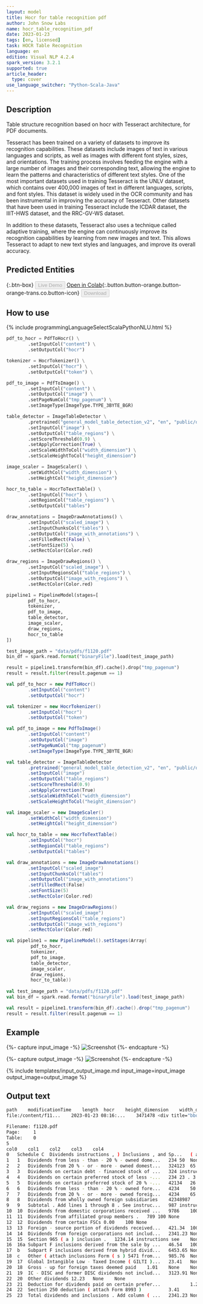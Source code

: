 ```yaml
---
layout: model
title: Hocr for table recognition pdf
author: John Snow Labs
name: hocr_table_recognition_pdf
date: 2023-01-23
tags: [en, licensed]
task: HOCR Table Recognition
language: en
edition: Visual NLP 4.2.4
spark_version: 3.2.1
supported: true
article_header:
  type: cover
use_language_switcher: "Python-Scala-Java"
---
```


## Description

Table structure recognition based on hocr with Tesseract architecture, for PDF documents. 

Tesseract has been trained on a variety of datasets to improve its recognition capabilities. These datasets include images of text in various languages and scripts, as well as images with different font styles, sizes, and orientations. The training process involves feeding the engine with a large number of images and their corresponding text, allowing the engine to learn the patterns and characteristics of different text styles. One of the most important datasets used in training Tesseract is the UNLV dataset, which contains over 400,000 images of text in different languages, scripts, and font styles. This dataset is widely used in the OCR community and has been instrumental in improving the accuracy of Tesseract. Other datasets that have been used in training Tesseract include the ICDAR dataset, the IIIT-HWS dataset, and the RRC-GV-WS dataset.

In addition to these datasets, Tesseract also uses a technique called adaptive training, where the engine can continuously improve its recognition capabilities by learning from new images and text. This allows Tesseract to adapt to new text styles and languages, and improve its overall accuracy.


## Predicted Entities

{:.btn-box}
<button class="button button-orange" disabled>Live Demo</button>
[Open in Colab](https://github.com/JohnSnowLabs/spark-ocr-workshop/tree/master/jupyter/Cards/SparkOCRPdfToTable.ipynb){:.button.button-orange.button-orange-trans.co.button-icon}
<button class="button button-orange" disabled>Download</button>


## How to use

<div class="tabs-box" markdown="1">
{% include programmingLanguageSelectScalaPythonNLU.html %}

```python
pdf_to_hocr = PdfToHocr() \
        .setInputCol("content") \
        .setOutputCol("hocr")

tokenizer = HocrTokenizer() \
        .setInputCol("hocr") \
        .setOutputCol("token") \

pdf_to_image = PdfToImage() \
        .setInputCol("content") \
        .setOutputCol("image") \
        .setPageNumCol("tmp_pagenum") \
        .setImageType(ImageType.TYPE_3BYTE_BGR)

table_detector = ImageTableDetector \
        .pretrained("general_model_table_detection_v2", "en", "public/ocr/models") \
        .setInputCol("image") \
        .setOutputCol("table_regions") \
        .setScoreThreshold(0.9) \
        .setApplyCorrection(True) \
        .setScaleWidthToCol("width_dimension") \
        .setScaleHeightToCol("height_dimension")

image_scaler = ImageScaler() \
        .setWidthCol("width_dimension") \
        .setHeightCol("height_dimension")

hocr_to_table = HocrToTextTable() \
        .setInputCol("hocr") \
        .setRegionCol("table_regions") \
        .setOutputCol("tables")

draw_annotations = ImageDrawAnnotations() \
        .setInputCol("scaled_image") \
        .setInputChunksCol("tables") \
        .setOutputCol("image_with_annotations") \
        .setFilledRect(False) \
        .setFontSize(5) \
        .setRectColor(Color.red)

draw_regions = ImageDrawRegions() \
        .setInputCol("scaled_image") \
        .setInputRegionsCol("table_regions") \
        .setOutputCol("image_with_regions") \
        .setRectColor(Color.red)

pipeline1 = PipelineModel(stages=[
        pdf_to_hocr,
        tokenizer,
        pdf_to_image,
        table_detector,
        image_scaler,
        draw_regions,
        hocr_to_table
])

test_image_path = "data/pdfs/f1120.pdf"
bin_df = spark.read.format("binaryFile").load(test_image_path)

result = pipeline1.transform(bin_df).cache().drop("tmp_pagenum")
result = result.filter(result.pagenum == 1)
```
```scala
val pdf_to_hocr = new PdfToHocr() 
        .setInputCol("content") 
        .setOutputCol("hocr")

val tokenizer = new HocrTokenizer() 
        .setInputCol("hocr") 
        .setOutputCol("token") 

val pdf_to_image = new PdfToImage() 
        .setInputCol("content") 
        .setOutputCol("image") 
        .setPageNumCol("tmp_pagenum") 
        .setImageType(ImageType.TYPE_3BYTE_BGR)

val table_detector = ImageTableDetector 
        .pretrained("general_model_table_detection_v2", "en", "public/ocr/models") 
        .setInputCol("image") 
        .setOutputCol("table_regions") 
        .setScoreThreshold(0.9) 
        .setApplyCorrection(True) 
        .setScaleWidthToCol("width_dimension") 
        .setScaleHeightToCol("height_dimension")

val image_scaler = new ImageScaler() 
        .setWidthCol("width_dimension") 
        .setHeightCol("height_dimension")

val hocr_to_table = new HocrToTextTable() 
        .setInputCol("hocr") 
        .setRegionCol("table_regions") 
        .setOutputCol("tables")

val draw_annotations = new ImageDrawAnnotations() 
        .setInputCol("scaled_image") 
        .setInputChunksCol("tables") 
        .setOutputCol("image_with_annotations") 
        .setFilledRect(False) 
        .setFontSize(5) 
        .setRectColor(Color.red)

val draw_regions = new ImageDrawRegions() 
        .setInputCol("scaled_image") 
        .setInputRegionsCol("table_regions") 
        .setOutputCol("image_with_regions") 
        .setRectColor(Color.red)

val pipeline1 = new PipelineModel().setStages(Array(
         pdf_to_hocr, 
         tokenizer, 
         pdf_to_image, 
         table_detector, 
         image_scaler, 
         draw_regions, 
         hocr_to_table))
        
val test_image_path = "data/pdfs/f1120.pdf"
val bin_df = spark.read.format("binaryFile").load(test_image_path)

val result = pipeline1.transform(bin_df).cache().drop("tmp_pagenum")
result = result.filter(result.pagenum == 1)
```
</div>

## Example

{%- capture input_image -%}
![Screenshot](/assets/images/examples_ocr/image14.png)
{%- endcapture -%}

{%- capture output_image -%}
![Screenshot](/assets/images/examples_ocr/image14_out.png)
{%- endcapture -%}


{% include templates/input_output_image.md
input_image=input_image
output_image=output_image
%}

## Output text

```bash
path	modificationTime	length	hocr	height_dimension	width_dimension	pagenum	token	image	total_pages	documentnum	table_regions	scaled_image	image_with_regions	tables	exception	table_index
file:/content/f11...	2023-01-23 08:16:...	3471478	<div title="bbox ...	791	611	1	[{token, 0, 2, 23...	{file:/content/f1...	1	0	{0, 0, 32.839153,...	{file:/content/f1...	{file:/content/f1...	{0, 0, 0.0, 0.0,...	null	0
```

```bash
Filename: f1120.pdf
Page:     1
Table:    0
5
col0	col1	col2	col3	col4
0	Schedule C	Dividends instructions , ) Inclusions , and Sp...	( a ) Dividends inclusions and	( b ) %	( c ) Special ( a ) × deductions ( b )
1	1	Dividends from less - than - 20 % - owned dome...	234	50	None
2	2	Dividends from 20 % - or - more - owned domest...	324123	65	None
3	3	Dividends on certain debt - financed stock of ...	324	instructions see	None
4	4	Dividends on certain preferred stock of less -...	234	23 . 3	None
5	5	Dividends on certain preferred stock of 20 % -...	42134	26 . 7	None
6	6	Dividends from less - than - 20 % - owned fore...	4234	50	None
7	7	Dividends from 20 % - or - more - owned foreig...	4234	65	None
8	8	Dividends from wholly owned foreign subsidiaries	42348987	100	None
9	9	Subtotal . Add lines 1 through 8 . See instruc...	987	instructions see	None
10	10	Dividends from domestic corporations received ...	9786	100	None
11	11	Dividends from affiliated group members .	789	100	None
12	12	Dividends from certain FSCs	0.00	100	None
13	13	Foreign - source portion of dividends received...	421.34	100	None
14	14	Dividends from foreign corporations not includ...	2341.23	None	None
15	15	Section 965 ( a ) inclusion .	1234.14	instructions see	None
16	16a	Subpart F inclusions derived from the sale by ...	46.54	100	None
17	b	Subpart F inclusions derived from hybrid divid...	6453.65	None	None
18	c	Other ( attach inclusions Form ( s ) 5471 from...	985.76	None	None
19	17	Global Intangible Low - Taxed Income ( GILTI )...	23.41	None	None
20	18	Gross - up for foreign taxes deemed paid	1.01	None	None
21	19	IC - DISC and former DISC dividends not includ...	3123.91	None	None
22	20	Other dividends	12.23	None	None
23	21	Deduction for dividends paid on certain prefer...			1.23
24	22	Section 250 deduction ( attach Form 8993 )			3.41
25	23	Total dividends and inclusions . Add column ( ...	2341.23	None	None
```